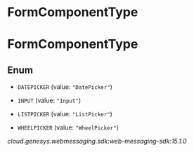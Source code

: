 # FormComponentType


# FormComponentType

## Enum


* `DATEPICKER` (value: `"DatePicker"`)

* `INPUT` (value: `"Input"`)

* `LISTPICKER` (value: `"ListPicker"`)

* `WHEELPICKER` (value: `"WheelPicker"`)




_cloud.genesys.webmessaging.sdk:web-messaging-sdk:15.1.0_

